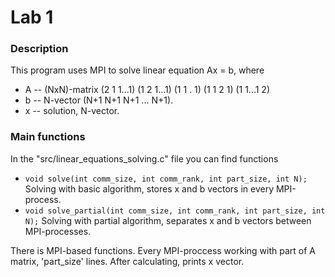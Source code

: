 # Lab 1

### Description
This program uses MPI to solve linear equation Ax = b, where 
* A -- (NxN)-matrix (2 1 1...1)
                   (1 2 1...1)
                   (1 1 .   1)
                   (1 1   2 1)
                   (1 1...1 2)
* b -- N-vector (N+1 N+1 N+1 ... N+1).
* x -- solution, N-vector.

### Main functions
In the "src/linear_equations_solving.c" file you can find functions
* `void solve(int comm_size, int comm_rank, int part_size, int N);`
Solving with basic algorithm, stores x and b vectors in every MPI-process.
* `void solve_partial(int comm_size, int comm_rank, int part_size, int N);`
Solving with partial algorithm, separates x and b vectors between MPI-processes.

There is MPI-based functions. Every MPI-proccess working with part of A matrix, 'part_size' lines.
After calculating, prints x vector.